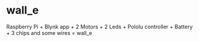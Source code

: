 # wall_e
Raspberry Pi + Blynk app + 2 Motors + 2 Leds + Pololu controller + Battery + 3 сhips and some wires = wall_e 
